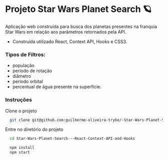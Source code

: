 # Projeto Star Wars Planet Search 🪐

Aplicação web construída para busca dos planetas presentes na franquia Star Wars em relação aos parâmetros retornados pela API.

* Construída utilizado React, Context API, Hooks e CSS3.

### Tipos de Filtros:
 * população
 * período de rotação
 * diâmetro
 * período orbital
 * percentual de água presente na superfície.

### Instruções

Clone o projeto

```bash
  git clone git@github.com:guilherme-oliveira-trybe/-Star-Wars-Planet-Search---React-Context-API-and-Hooks-.git
```

Entre no diretório do projeto

```bash
  cd Star-Wars-Planet-Search---React-Context-API-and-Hooks
```

```bash
  npm install
  npm start
```
